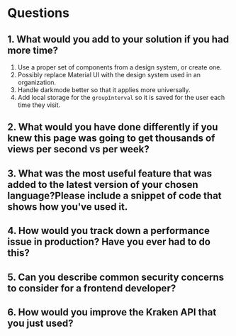 # Questions

## 1. What would you add to your solution if you had more time?

1. Use a proper set of components from a design system, or create one.
2. Possibly replace Material UI with the design system used in an organization.
3. Handle darkmode better so that it applies more universally.
4. Add local storage for the `groupInterval` so it is saved for the user each time they visit.

## 2. What would you have done differently if you knew this page was going to get thousands of views per second vs per week?

## 3. What was the most useful feature that was added to the latest version of your chosen language?Please include a snippet of code that shows how you've used it.

## 4. How would you track down a performance issue in production? Have you ever had to do this?

## 5. Can you describe common security concerns to consider for a frontend developer?

## 6. How would you improve the Kraken API that you just used?
